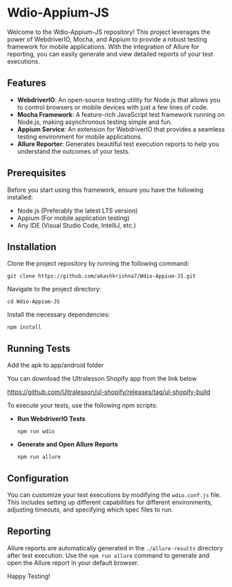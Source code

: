 
# Wdio-Appium-JS

Welcome to the Wdio-Appium-JS repository! This project leverages the power of WebdriverIO, Mocha, and Appium to provide a robust testing framework for mobile applications. With the integration of Allure for reporting, you can easily generate and view detailed reports of your test executions.

## Features

-   **WebdriverIO**: An open-source testing utility for Node.js that allows you to control browsers or mobile devices with just a few lines of code.
-   **Mocha Framework**: A feature-rich JavaScript test framework running on Node.js, making asynchronous testing simple and fun.
-   **Appium Service**: An extension for WebdriverIO that provides a seamless testing environment for mobile applications.
-   **Allure Reporter**: Generates beautiful test execution reports to help you understand the outcomes of your tests.

## Prerequisites

Before you start using this framework, ensure you have the following installed:

-   Node.js (Preferably the latest LTS version)
-   Appium (For mobile application testing)
-   Any IDE (Visual Studio Code, IntelliJ, etc.)

## Installation

Clone the project repository by running the following command:

`git clone https://github.com/akashkrishna7/Wdio-Appium-JS.git` 

Navigate to the project directory:

`cd Wdio-Appium-JS` 

Install the necessary dependencies:

`npm install` 

## Running Tests

Add the apk to app/android folder

You can download the Ultralesson Shopify app from the link below

https://github.com/Ultralesson/ul-shopify/releases/tag/ul-shopify-build

To execute your tests, use the following npm scripts:

-   **Run WebdriverIO Tests**

	`npm run wdio` 

-   **Generate and Open Allure Reports**

	`npm run allure` 

## Configuration

You can customize your test executions by modifying the `wdio.conf.js` file. This includes setting up different capabilities for different environments, adjusting timeouts, and specifying which spec files to run.

## Reporting

Allure reports are automatically generated in the `./allure-results` directory after test execution. Use the `npm run allure` command to generate and open the Allure report in your default browser.



Happy Testing!
